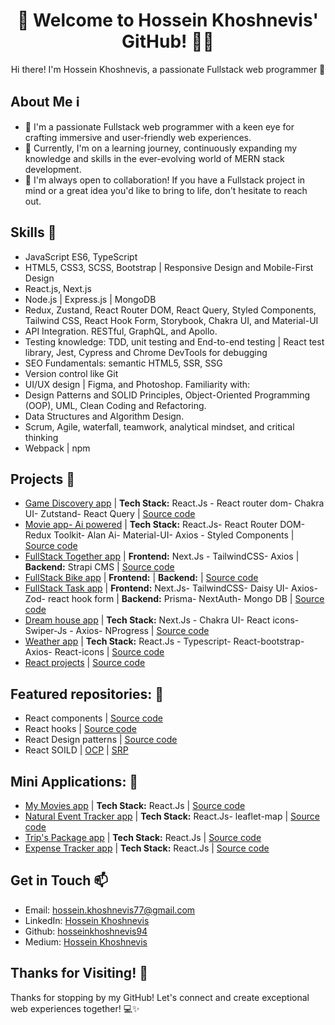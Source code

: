 <h1 align="center">👋 Welcome to Hossein Khoshnevis' GitHub! 👨‍💻</h1>
<p align="center">
  Hi there! I'm Hossein Khoshnevis, a passionate Fullstack web programmer 🚀
</p>

## About Me ℹ️
- 👀 I'm a passionate Fullstack web programmer with a keen eye for crafting immersive and user-friendly web experiences.
- 🌱 Currently, I'm on a learning journey, continuously expanding my knowledge and skills in the ever-evolving world of MERN stack development.
- 💞️ I'm always open to collaboration! If you have a Fullstack project in mind or a great idea you'd like to bring to life, don't hesitate to reach out.
  

## Skills 🚀
- JavaScript ES6, TypeScript 
- HTML5, CSS3, SCSS, Bootstrap | Responsive Design and Mobile-First Design
- React.js, Next.js
- Node.js | Express.js | MongoDB
- Redux, Zustand, React Router DOM, React Query, Styled Components, Tailwind CSS, React Hook Form, Storybook, Chakra UI, and Material-UI
- API Integration. RESTful, GraphQL, and Apollo.
- Testing knowledge: TDD, unit testing and End-to-end testing | React test library, Jest, Cypress and Chrome DevTools for debugging
- SEO Fundamentals: semantic HTML5, SSR, SSG
- Version control like Git
- UI/UX design | Figma, and Photoshop.
Familiarity with:
- Design Patterns and SOLID Principles, Object-Oriented Programming (OOP), UML, Clean Coding and Refactoring.
- Data Structures and Algorithm Design. 
- Scrum, Agile, waterfall, teamwork, analytical mindset, and critical thinking
- Webpack | npm 


## Projects 💼
- [Game Discovery app](https://game-discovery-app-sepia.vercel.app/) | **Tech Stack:** React.Js - React router dom- Chakra UI- Zutstand- React Query | [Source code](https://github.com/hosseinkhoshnevis94/Game-discovery-app)
- [Movie app- Ai powered](https://ai-movie-app.vercel.app/) | **Tech Stack:** React.Js- React Router DOM-Redux Toolkit- Alan Ai- Material-UI- Axios - Styled Components | [Source code](https://github.com/hosseinkhoshnevis94/ai-movie-app)
- [FullStack Together app](https://weather-app-beta-dusky-62.vercel.app/) | **Frontend:** Next.Js - TailwindCSS- Axios | **Backend:** Strapi CMS | [Source code](https://github.com/hosseinkhoshnevis94/Weather-app/tree/main)
- [FullStack Bike app](https://weather-app-beta-dusky-62.vercel.app/) | **Frontend:**  | **Backend:**  | [Source code](https://github.com/hosseinkhoshnevis94/Weather-app/tree/main)
- [FullStack Task app](https://weather-app-beta-dusky-62.vercel.app/) | **Frontend:** Next.Js- TailwindCSS- Daisy UI- Axios- Zod- react hook form | **Backend:** Prisma- NextAuth- Mongo DB | [Source code](https://github.com/hosseinkhoshnevis94/Weather-app/tree/main)
- [Dream house app](https://dream-house-app.vercel.app/) | **Tech Stack:** Next.Js - Chakra UI- React icons- Swiper-Js - Axios- NProgress | [Source code](https://github.com/hosseinkhoshnevis94/Dream-house-app)
- [Weather app](https://weather-app-beta-dusky-62.vercel.app/) | **Tech Stack:** React.Js - Typescript- React-bootstrap- Axios- React-icons | [Source code](https://github.com/hosseinkhoshnevis94/Weather-app/tree/main)
- [React projects](https://react-projects-eta-khaki.vercel.app/) | [Source code](https://github.com/hosseinkhoshnevis94/react-projects)


## Featured repositories: 🌟
- React components | [Source code](https://github.com/hosseinkhoshnevis94/react-components)
- React hooks | [Source code](https://github.com/hosseinkhoshnevis94/react-hooks)
- React Design patterns | [Source code](https://github.com/hosseinkhoshnevis94/React-design-patterns)
- React SOILD | [OCP](https://github.com/hosseinkhoshnevis94/OCP-in-react) |  [SRP](https://github.com/hosseinkhoshnevis94/SRP-in-react)

## Mini Applications: 📱
- [My Movies app](https://my-movies-eight.vercel.app/) | **Tech Stack:** React.Js | [Source code](https://github.com/hosseinkhoshnevis94/my-movies)
- [Natural Event Tracker app](https://natural-event-tracker-app.vercel.app/) | **Tech Stack:** React.Js- leaflet-map | [Source code](https://github.com/hosseinkhoshnevis94/Natural-Event-Tracker-app)
- [Trip's Package app](https://travel-app-iota-one.vercel.app/) | **Tech Stack:** React.Js | [Source code](https://github.com/hosseinkhoshnevis94/packageForTrip-miniApp)
- [Expense Tracker app](https://expense-app-olive.vercel.app//) | **Tech Stack:** React.Js | [Source code](https://github.com/hosseinkhoshnevis94/expense-minApp)

## Get in Touch 📫
- Email: [hossein.khoshnevis77@gmail.com](mailto:hossein.khoshnevis77@gmail.com)
- LinkedIn: [Hossein Khoshnevis](https://www.linkedin.com/in/hossein-khoshnevis/)
- Github: [hosseinkhoshnevis94](https://github.com/hosseinkhoshnevis94)
- Medium: [Hossein Khoshnevis](https://medium.com/@hossein.khoshnevis77)


## Thanks for Visiting! 🙏
Thanks for stopping by my GitHub! Let's connect and create exceptional web experiences together! 💻✨
